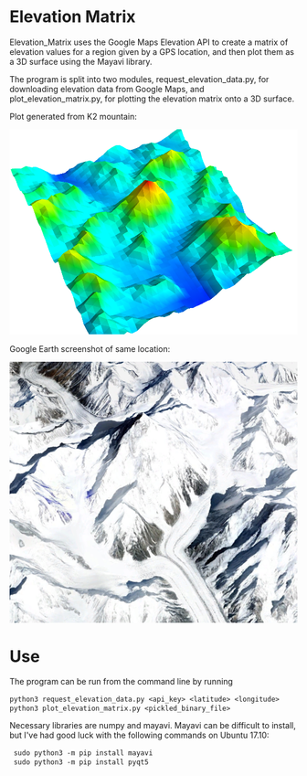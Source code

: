 # Elevation Matrix

Elevation_Matrix uses the Google Maps Elevation API to create a matrix of elevation values for a region given by a GPS location, and then plot them as a 3D surface using the Mayavi library.

The program is split into two modules, request_elevation_data.py, for downloading elevation data from Google Maps, and plot_elevation_matrix.py, for plotting the elevation matrix onto a 3D surface.

Plot generated from K2 mountain:

![](https://raw.githubusercontent.com/BrianHooper/Elevation_Matrix/master/k2_plot.png)

Google Earth screenshot of same location:

![](https://raw.githubusercontent.com/BrianHooper/Elevation_Matrix/master/k2_earth.png)

# Use

The program can be run from the command line by running

```
python3 request_elevation_data.py <api_key> <latitude> <longitude>
python3 plot_elevation_matrix.py <pickled_binary_file>
```

Necessary libraries are numpy and mayavi. Mayavi can be difficult to install, but I've had good luck with the following commands on Ubuntu 17.10:

```
 sudo python3 -m pip install mayavi
 sudo python3 -m pip install pyqt5
 ```

